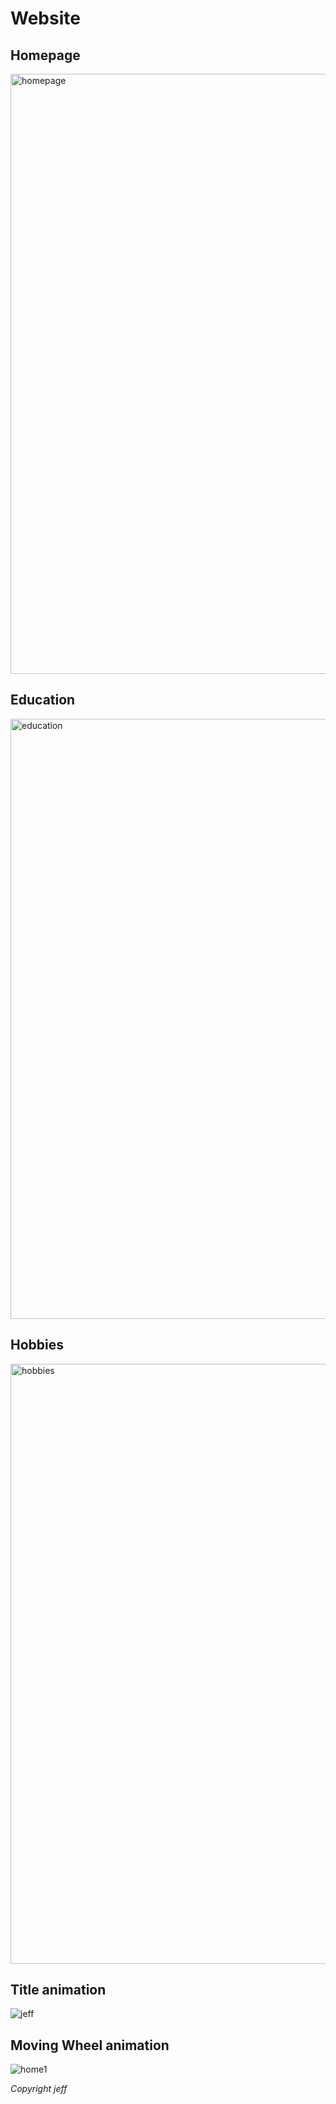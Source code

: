 # Website

## Homepage
<img width="960" alt="homepage" src="https://user-images.githubusercontent.com/43136483/46354737-3cd75700-c657-11e8-81cd-13a80d8c59af.PNG">

## Education
<img width="960" alt="education" src="https://user-images.githubusercontent.com/43136483/46354866-845de300-c657-11e8-9d4b-958d8393417c.PNG">

## Hobbies
<img width="960" alt="hobbies" src="https://user-images.githubusercontent.com/43136483/46354853-7f009880-c657-11e8-95dd-54d31936a6b8.PNG">

## Title animation
![jeff](https://user-images.githubusercontent.com/43136483/46362329-e0c8fe80-c667-11e8-83d8-1b279a262842.gif)

## Moving Wheel animation
![home1](https://user-images.githubusercontent.com/43136483/46363569-45d22380-c66b-11e8-88fd-01d612edfc34.gif)

*Copyright jeff*

